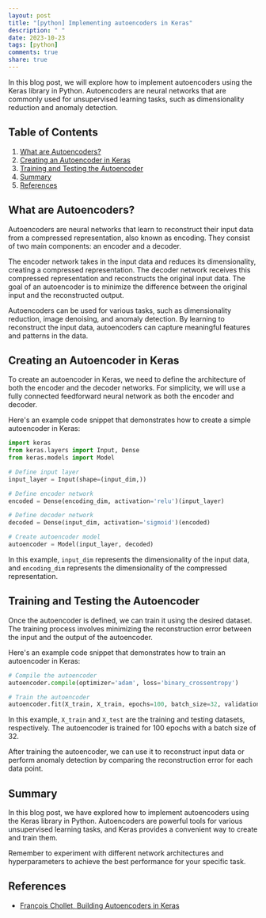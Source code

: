 ```yaml
---
layout: post
title: "[python] Implementing autoencoders in Keras"
description: " "
date: 2023-10-23
tags: [python]
comments: true
share: true
---
```


In this blog post, we will explore how to implement autoencoders using the Keras library in Python. Autoencoders are neural networks that are commonly used for unsupervised learning tasks, such as dimensionality reduction and anomaly detection.

## Table of Contents

1. [What are Autoencoders?](#what-are-autoencoders)
2. [Creating an Autoencoder in Keras](#creating-an-autoencoder-in-keras)
3. [Training and Testing the Autoencoder](#training-and-testing-the-autoencoder)
4. [Summary](#summary)
5. [References](#references)

## What are Autoencoders?

Autoencoders are neural networks that learn to reconstruct their input data from a compressed representation, also known as encoding. They consist of two main components: an encoder and a decoder.

The encoder network takes in the input data and reduces its dimensionality, creating a compressed representation. The decoder network receives this compressed representation and reconstructs the original input data. The goal of an autoencoder is to minimize the difference between the original input and the reconstructed output.

Autoencoders can be used for various tasks, such as dimensionality reduction, image denoising, and anomaly detection. By learning to reconstruct the input data, autoencoders can capture meaningful features and patterns in the data.

## Creating an Autoencoder in Keras

To create an autoencoder in Keras, we need to define the architecture of both the encoder and the decoder networks. For simplicity, we will use a fully connected feedforward neural network as both the encoder and decoder.

Here's an example code snippet that demonstrates how to create a simple autoencoder in Keras:

```python
import keras
from keras.layers import Input, Dense
from keras.models import Model

# Define input layer
input_layer = Input(shape=(input_dim,))

# Define encoder network
encoded = Dense(encoding_dim, activation='relu')(input_layer)

# Define decoder network
decoded = Dense(input_dim, activation='sigmoid')(encoded)

# Create autoencoder model
autoencoder = Model(input_layer, decoded)
```

In this example, `input_dim` represents the dimensionality of the input data, and `encoding_dim` represents the dimensionality of the compressed representation.

## Training and Testing the Autoencoder

Once the autoencoder is defined, we can train it using the desired dataset. The training process involves minimizing the reconstruction error between the input and the output of the autoencoder.

Here's an example code snippet that demonstrates how to train an autoencoder in Keras:

```python
# Compile the autoencoder
autoencoder.compile(optimizer='adam', loss='binary_crossentropy')

# Train the autoencoder
autoencoder.fit(X_train, X_train, epochs=100, batch_size=32, validation_data=(X_test, X_test))
```

In this example, `X_train` and `X_test` are the training and testing datasets, respectively. The autoencoder is trained for 100 epochs with a batch size of 32.

After training the autoencoder, we can use it to reconstruct input data or perform anomaly detection by comparing the reconstruction error for each data point.

## Summary

In this blog post, we have explored how to implement autoencoders using the Keras library in Python. Autoencoders are powerful tools for various unsupervised learning tasks, and Keras provides a convenient way to create and train them.

Remember to experiment with different network architectures and hyperparameters to achieve the best performance for your specific task.

## References

- [François Chollet, Building Autoencoders in Keras](https://blog.keras.io/building-autoencoders-in-keras.html)
